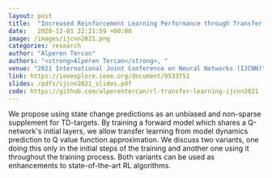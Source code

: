 ```yaml
---
layout: post
title:  "Increased Reinforcement Learning Performance through Transfer of Representation Learned by State Prediction Model"
date:   2020-12-01 22:21:59 +00:00
image: /images/ijcnn2021.png
categories: research
author: "Alperen Tercan"
authors: "<strong>Alperen Tercan</strong>, "
venue: "2021 International Joint Conference on Neural Networks (IJCNN)"
link: https://ieeexplore.ieee.org/document/9533751
slides: /pdfs/ijcnn2021_slides.pdf
code: https://github.com/alperentercan/rl-transfer-learning-ijcnn2021
---
```

We propose using state change predictions as an unbiased and non-sparse supplement for TD-targets. By training a forward model which shares a Q-network's initial layers, we allow transfer learning from model dynamics prediction to Q value function approximation. We discuss two variants, one doing this only in the initial steps of the training and another one using it throughout the training process. Both variants can be used as enhancements to state-of-the-art RL algorithms. 

